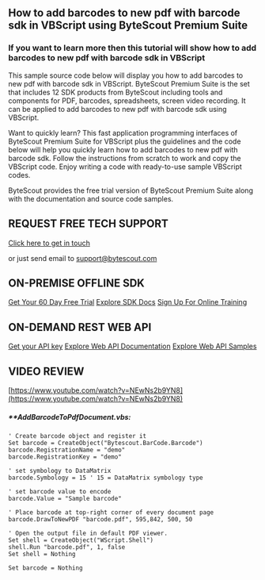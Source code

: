 ## How to add barcodes to new pdf with barcode sdk in VBScript using ByteScout Premium Suite

### If you want to learn more then this tutorial will show how to add barcodes to new pdf with barcode sdk in VBScript

This sample source code below will display you how to add barcodes to new pdf with barcode sdk in VBScript. ByteScout Premium Suite is the set that includes 12 SDK products from ByteScout including tools and components for PDF, barcodes, spreadsheets, screen video recording. It can be applied to add barcodes to new pdf with barcode sdk using VBScript.

Want to quickly learn? This fast application programming interfaces of ByteScout Premium Suite for VBScript plus the guidelines and the code below will help you quickly learn how to add barcodes to new pdf with barcode sdk. Follow the instructions from scratch to work and copy the VBScript code. Enjoy writing a code with ready-to-use sample VBScript codes.

ByteScout provides the free trial version of ByteScout Premium Suite along with the documentation and source code samples.

## REQUEST FREE TECH SUPPORT

[Click here to get in touch](https://bytescout.zendesk.com/hc/en-us/requests/new?subject=ByteScout%20Premium%20Suite%20Question)

or just send email to [support@bytescout.com](mailto:support@bytescout.com?subject=ByteScout%20Premium%20Suite%20Question) 

## ON-PREMISE OFFLINE SDK 

[Get Your 60 Day Free Trial](https://bytescout.com/download/web-installer?utm_source=github-readme)
[Explore SDK Docs](https://bytescout.com/documentation/index.html?utm_source=github-readme)
[Sign Up For Online Training](https://academy.bytescout.com/)


## ON-DEMAND REST WEB API

[Get your API key](https://pdf.co/documentation/api?utm_source=github-readme)
[Explore Web API Documentation](https://pdf.co/documentation/api?utm_source=github-readme)
[Explore Web API Samples](https://github.com/bytescout/ByteScout-SDK-SourceCode/tree/master/PDF.co%20Web%20API)

## VIDEO REVIEW

[https://www.youtube.com/watch?v=NEwNs2b9YN8](https://www.youtube.com/watch?v=NEwNs2b9YN8)




<!-- code block begin -->

##### ****AddBarcodeToPdfDocument.vbs:**
    
```
' Create barcode object and register it
Set barcode = CreateObject("Bytescout.BarCode.Barcode")
barcode.RegistrationName = "demo"
barcode.RegistrationKey = "demo"

' set symbology to DataMatrix
barcode.Symbology = 15 ' 15 = DataMatrix symbology type

' set barcode value to encode
barcode.Value = "Sample barcode" 

' Place barcode at top-right corner of every document page
barcode.DrawToNewPDF "barcode.pdf", 595,842, 500, 50

' Open the output file in default PDF viewer.
Set shell = CreateObject("WScript.Shell")
shell.Run "barcode.pdf", 1, false
Set shell = Nothing

Set barcode = Nothing


```

<!-- code block end -->